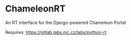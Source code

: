 ChameleonRT
===========

An RT interface for the Django-powered Chameleon Portal

Requires: https://gitlab.labs.nic.cz/labs/python-rt
